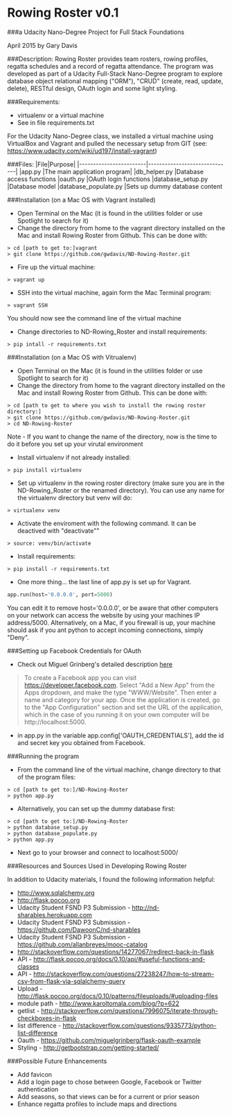 # Rowing Roster v0.1 
###a Udacity Nano-Degree Project for Full Stack Foundations

April 2015 by Gary Davis

###Description:
Rowing Roster provides team rosters, rowing profiles, regatta schedules and a record of regatta attendance.  The program was developed as part of a Udacity Full-Stack Nano-Degree program to explore database object relational mapping ("ORM"), "CRUD" (create, read, update, delete), RESTful design, OAuth login and some light styling.  

###Requirements:
* virtualenv or a virtual machine
* See in file requirements.txt

For the Udacity Nano-Degree class, we installed a virtual machine using VirtualBox and Vagrant and pulled the necessary setup from GIT (see: https://www.udacity.com/wiki/ud197/install-vagrant)

###Files:
|File|Purpose|
|------------------------|------------------------------|
|app.py					|The main application program|
|db_helper.py 			|Database access functions
|oauth.py 				|OAuth login functions
|database_setup.py		|Database model
|database_populate.py 	|Sets up dummy database content

###Installation (on a Mac OS with Vagrant installed)
* Open Terminal on the Mac (it is found in the utilities folder or use Spotlight to search for it)
* Change the directory from home to the vagrant directory installed on the Mac and install Rowing Roster from Github.  This can be done with:
```ShellSession
> cd [path to get to:]vagrant
> git clone https://github.com/gwdavis/ND-Rowing-Roster.git
```
* Fire up the virtual machine: 
```ShellSession 
> vagrant up
```  
* SSH into the virtual machine, again form the Mac Terminal program: 
```ShellSession 
> vagrant SSH  
```
  You should now see the command line of the virtual machine
 * Change directories to ND-Rowing_Roster and install requirements:

 ```ShellSession
 > pip intall -r requirements.txt
 ```

###Installation (on a Mac OS with Vitrualenv)
* Open Terminal on the Mac (it is found in the utilities folder or use Spotlight to search for it)
* Change the directory from home to the vagrant directory installed on the Mac and install Rowing Roster from Github.  This can be done with:
```ShellSession
> cd [path to get to where you wish to install the rowing roster directory:]
> git clone https://github.com/gwdavis/ND-Rowing-Roster.git
> cd ND-Rowing-Roster
```
Note - If you want to change the name of the directory, now is the time to do it before you set up your virutal environment
* Install virtualenv if not already installed: 
```ShellSession 
> pip install virtualenv
```  

* Set up virtualenv in the rowing roster directory (make sure you are in the ND-Rowing_Roster or the renamed directory).  You can use any name for the virtualenv directory but venv will do:
```ShellSession
> virtualenv venv
```
* Activate the enviroment with the following command. It can be deactived with "deactivate""
```ShellSession
> source: venv/bin/activate
```
* Install requirements:
```ShellSession
> pip install -r requirements.txt
```
* One more thing...  the last line of app.py is set up for Vagrant.
```python
app.run(host='0.0.0.0', port=5000)
```
You can edit it to remove host='0.0.0.0', or be aware that other computers on your network can access the website by using your machines IP address/5000.  Alternatively, on a Mac, if you firewall is up, your machine should ask if you ant python to accept incoming connections, simply "Deny".

###Setting up Facebook Credentials for OAuth
* Check out Miguel Grinberg's detailed description [here](http://blog.miguelgrinberg.com/post/oauth-authentication-with-flask)
> To create a Facebook app you can visit https://developer.facebook.com. Select "Add a New App" from the Apps dropdown, and make the type "WWW/Website". Then enter a name and category for your app. Once the application is created, go to the "App Configuration" section and set the URL of the application, which in the case of you running it on your own computer will be http://localhost:5000.

* in app.py in the variable app.config['OAUTH_CREDENTIALS'], add the id and secret key you obtained from Facebook.

###Running the program

* From the command line of the virtual machine, change directory to that of the program files:
```ShellSession
> cd [path to get to:]/ND-Rowing-Roster
> python app.py
```

* Alternatively, you can set up the dummy database first:
```ShellSession
> cd [path to get to:]/ND-Rowing-Roster
> python database_setup.py
> python database_populate.py
> python app.py
```

* Next go to your browser and connect to localhost:5000/


###Resources and Sources Used in Developing Rowing Roster

In addition to Udacity materials, I found the following information helpful:

* http://www.sqlalchemy.org
* http://flask.pocoo.org
* Udacity Student FSND P3 Submission - http://nd-sharables.herokuapp.com
* Udacity Student FSND P3 Submission - https://github.com/DawoonC/nd-sharables
* Udacity Student FSND P3 Submission - https://github.com/allanbreyes/mooc-catalog
* http://stackoverflow.com/questions/14277067/redirect-back-in-flask
* API - http://flask.pocoo.org/docs/0.10/api/#useful-functions-and-classes
* API - http://stackoverflow.com/questions/27238247/how-to-stream-csv-from-flask-via-sqlalchemy-query
* Upload - http://flask.pocoo.org/docs/0.10/patterns/fileuploads/#uploading-files
* module path - http://www.karoltomala.com/blog/?p=622
* getlist - http://stackoverflow.com/questions/7996075/iterate-through-checkboxes-in-flask
* list difference - http://stackoverflow.com/questions/9335773/python-list-difference
* Oauth - https://github.com/miguelgrinberg/flask-oauth-example
* Styling - http://getbootstrap.com/getting-started/



###Possible Future Enhancements

* Add favicon
* Add a login page to chose between Google, Facebook or Twitter authentication
* Add seasons, so that views can be for a current or prior season
* Enhance regatta profiles to include maps and directions



